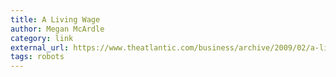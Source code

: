 ```yaml
---
title: A Living Wage
author: Megan McArdle
category: link
external_url: https://www.theatlantic.com/business/archive/2009/02/a-living-wage/4726/
tags: robots
---
```

